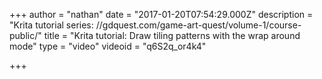 +++
author = "nathan"
date = "2017-01-20T07:54:29.000Z"
description = "Krita tutorial series: //gdquest.com/game-art-quest/volume-1/course-public/"
title = "Krita tutorial: Draw tiling patterns with the wrap around mode"
type = "video"
videoid = "q6S2q_or4k4"

+++

